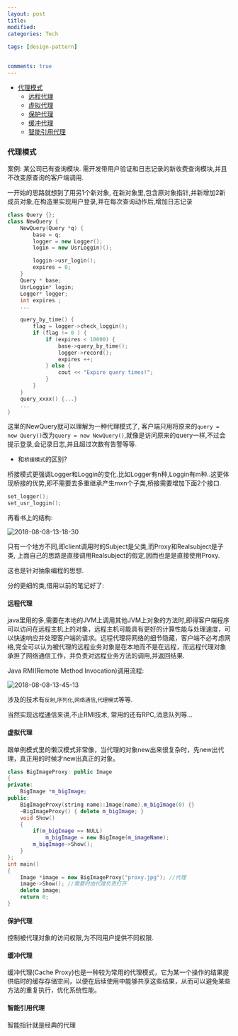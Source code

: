 ```yaml
---
layout: post
title:
modified:
categories: Tech
 
tags: [design-pattern]

  
comments: true
---
```

<!-- TOC -->

- [代理模式](#代理模式)
    - [远程代理](#远程代理)
    - [虚拟代理](#虚拟代理)
    - [保护代理](#保护代理)
    - [缓冲代理](#缓冲代理)
    - [智能引用代理](#智能引用代理)

<!-- /TOC -->

### 代理模式

案例: 某公司已有查询模块. 需开发带用户验证和日志记录的新收费查询模块,并且不改变原查询的客户端调用.

一开始的思路就想到了用另1个新对象, 在新对象里,包含原对象指针,并新增加2新成员对象,在构造里实现用户登录,并在每次查询动作后,增加日志记录

```cpp
class Query {}; 
class NewQuery {
    NewQuery(Query *q) {
        base = q;
        logger = new Logger();
        login = new UsrLoggin)();

        loggin->usr_login();
        expires = 0;
    }
    Query * base;
    UsrLoggin* login;
    Logger* logger;
    int expires ;
    ...

    query_by_time() {
        flag = logger->check_loggin();
        if (flag != 0 ) {
            if (expires < 10000) {
                base->query_by_time();
                logger->record();
                expires ++;
            } else {
                cout << "Expire query times!";
            }
        }
    }
    query_xxxx() {...}
    ...
}
```

这里的NewQuery就可以理解为一种代理模式了, 客户端只用将原来的`query = new Query()`改为`query = new NewQuery()`,就像是访问原来的query一样,不过会提示登录,会记录日志,并且超过次数有告警等等.

* 和`桥接模式`的区别?

桥接模式更强调Logger和Loggin的变化.比如Logger有n种,Loggin有m种..这更体现桥接的优势,即不需要去多重继承产生mxn个子类,桥接需要增加下面2个接口.
```cpp
set_logger();
set_usr_loggin();
```
再看书上的结构:

![2018-08-08-13-18-30](https://images-1257933000.cos.ap-chengdu.myqcloud.com/2018-08-08-13-18-30.png)

只有一个地方不同,即client调用时的Subject是父类,而Proxy和Realsubject是子类, 上面自己的思路是直接调用Realsubject的假定,因而也是是直接使用Proxy.

这也是针对抽象编程的思想.

分的更细的类,借用以前的笔记好了:

#### 远程代理
java里用的多,需要在本地的JVM上调用其他JVM上对象的方法时,即得客户端程序可以访问在远程主机上的对象，远程主机可能具有更好的计算性能与处理速度，可以快速响应并处理客户端的请求。远程代理将网络的细节隐藏，客户端不必考虑网络,完全可以认为被代理的远程业务对象是在本地而不是在远程，而远程代理对象承担了网络通信工作，并负责对远程业务方法的调用,并返回结果.

Java RMI(Remote Method Invocation)调用流程:

![2018-08-08-13-45-13](https://images-1257933000.cos.ap-chengdu.myqcloud.com/2018-08-08-13-45-13.png)

涉及的技术有`反射`,`序列化`,`网络通信`,`代理模式`等等.

当然实现远程通信来讲,不止RMI技术, 常用的还有RPC,消息队列等...

#### 虚拟代理
跟单例模式里的懒汉模式非常像，当代理的对象new出来很复杂时，先new出代理，真正用的时候才new出真正的对象。

```cpp
class BigImageProxy: public Image  
{  
private:  
    BigImage *m_bigImage;  
public:  
    BigImageProxy(string name):Image(name),m_bigImage(0) {}  
    ~BigImageProxy() { delete m_bigImage; }  
    void Show()   
    {  
        if(m_bigImage == NULL)  
            m_bigImage = new BigImage(m_imageName);  
        m_bigImage->Show();  
    }  
};  
int main()  
{  
    Image *image = new BigImageProxy("proxy.jpg"); //代理  
    image->Show(); //需要时由代理负责打开  
    delete image;  
    return 0;  
}
```

#### 保护代理
控制被代理对象的访问权限,为不同用户提供不同权限.
#### 缓冲代理
缓冲代理(Cache Proxy)也是一种较为常用的代理模式，它为某一个操作的结果提供临时的缓存存储空间，以便在后续使用中能够共享这些结果，从而可以避免某些方法的重复执行，优化系统性能。
#### 智能引用代理
智能指针就是经典的代理
